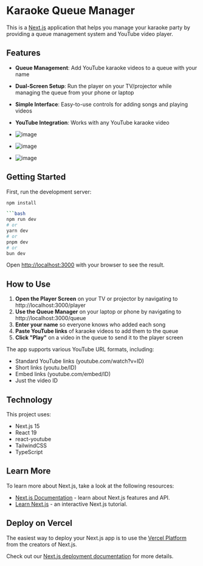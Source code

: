 # Karaoke Queue Manager

This is a [Next.js](https://nextjs.org) application that helps you manage your karaoke party by providing a queue management system and YouTube video player.

## Features

- **Queue Management**: Add YouTube karaoke videos to a queue with your name
- **Dual-Screen Setup**: Run the player on your TV/projector while managing the queue from your phone or laptop
- **Simple Interface**: Easy-to-use controls for adding songs and playing videos
- **YouTube Integration**: Works with any YouTube karaoke video
  
- ![image](https://github.com/user-attachments/assets/3f660654-dcfe-43f6-a788-47f5ba37e6d0)
- ![image](https://github.com/user-attachments/assets/afa764a5-bb19-4fe9-8808-840de652f1fd)
- ![image](https://github.com/user-attachments/assets/3318c816-5a0d-41fa-977e-cfdf61ed1e70)
## Getting Started

First, run the development server:

```bash
npm install

```bash
npm run dev
# or
yarn dev
# or
pnpm dev
# or
bun dev
```

Open [http://localhost:3000](http://localhost:3000) with your browser to see the result.

## How to Use

1. **Open the Player Screen** on your TV or projector by navigating to http://localhost:3000/player
2. **Use the Queue Manager** on your laptop or phone by navigating to http://localhost:3000/queue
3. **Enter your name** so everyone knows who added each song
4. **Paste YouTube links** of karaoke videos to add them to the queue
5. **Click "Play"** on a video in the queue to send it to the player screen

The app supports various YouTube URL formats, including:
- Standard YouTube links (youtube.com/watch?v=ID)
- Short links (youtu.be/ID)
- Embed links (youtube.com/embed/ID)
- Just the video ID

## Technology

This project uses:
- Next.js 15
- React 19
- react-youtube
- TailwindCSS
- TypeScript

## Learn More

To learn more about Next.js, take a look at the following resources:

- [Next.js Documentation](https://nextjs.org/docs) - learn about Next.js features and API.
- [Learn Next.js](https://nextjs.org/learn) - an interactive Next.js tutorial.

## Deploy on Vercel

The easiest way to deploy your Next.js app is to use the [Vercel Platform](https://vercel.com/new?utm_medium=default-template&filter=next.js&utm_source=create-next-app&utm_campaign=create-next-app-readme) from the creators of Next.js.

Check out our [Next.js deployment documentation](https://nextjs.org/docs/app/building-your-application/deploying) for more details.
